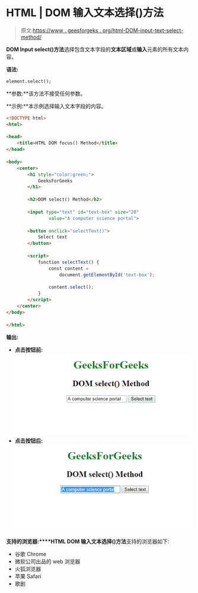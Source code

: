 # HTML | DOM 输入文本选择()方法

> 原文:[https://www . geesforgeks . org/html-DOM-input-text-select-method/](https://www.geeksforgeeks.org/html-dom-input-text-select-method/)

**DOM Input select()方法**选择包含文本字段的**文本区域**或**输入**元素的所有文本内容。

**语法:**

```html
element.select();
```

**参数:**该方法不接受任何参数。

**示例:**本示例选择输入文本字段的内容。

```html
<!DOCTYPE html>
<html>

<head>
    <title>HTML DOM focus() Method</title>
</head>

<body>
    <center>
        <h1 style="color:green;"> 
            GeeksForGeeks 
        </h1>

        <h2>DOM select() Method</h2>

        <input type="text" id="text-box" size="20"
                value="A computer science portal">

        <button onclick="selectText()">
            Select text
        </button>

        <script>
            function selectText() {
                const content = 
                    document.getElementById('text-box');

                content.select();
            }
        </script>
    </center>
</body>

</html>
```

**输出:**

*   **点击按钮前:**
    ![](img/cd6ec20415cdd01d893e9d379cd9ca9a.png)
*   **点击按钮后:**
    ![](img/e9e39aa2610d059f12753101368e668e.png)

**支持的浏览器:****HTML DOM 输入文本选择()方法**支持的浏览器如下:

*   谷歌 Chrome
*   微软公司出品的 web 浏览器
*   火狐浏览器
*   苹果 Safari
*   歌剧